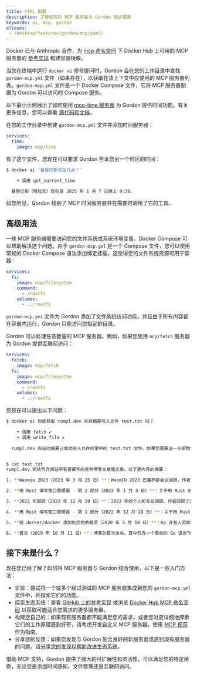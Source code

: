 ```yaml
---
title: YAML 配置
description: 了解如何将 MCP 服务器与 Gordon 结合使用
keywords: ai, mcp, gordon
aliases: 
 - /desktop/features/gordon/mcp/yaml/
---
```


Docker 已与 Anthropic 合作，为 [mcp 命名空间](https://hub.docker.com/u/mcp) 下 Docker Hub 上可用的 MCP 服务器的 [参考实现](https://github.com/modelcontextprotocol/servers/) 构建容器镜像。

当您在终端中运行 `docker ai` 命令提问时，Gordon 会在您的工作目录中查找 `gordon-mcp.yml` 文件（如果存在），以获取在该上下文中应使用的 MCP 服务器列表。`gordon-mcp.yml` 文件是一个 Docker Compose 文件，它将 MCP 服务器配置为 Gordon 可以访问的 Compose 服务。

以下最小示例展示了如何使用 [mcp-time 服务器](https://hub.docker.com/r/mcp/time) 为 Gordon 提供时间功能。有关更多信息，您可以查看 [源代码和文档](https://github.com/modelcontextprotocol/servers/tree/main/src/time)。

在您的工作目录中创建 `gordon-mcp.yml` 文件并添加时间服务器：

```yaml
services:
  time:
    image: mcp/time
```

有了这个文件，您现在可以要求 Gordon 告诉您另一个时区的时间：

  ```bash
  $ docker ai '基里巴斯现在几点？'
  
      • 调用 get_current_time
  
    基里巴斯（塔拉瓦）现在是 2025 年 1 月 7 日晚上 9:38。
  
  ```

如您所见，Gordon 找到了 MCP 时间服务器并在需要时调用了它的工具。

## 高级用法

一些 MCP 服务器需要访问您的文件系统或系统环境变量。Docker Compose 可以帮助解决这个问题。由于 `gordon-mcp.yml` 是一个 Compose 文件，您可以使用常规的 Docker Compose 语法添加绑定挂载，这使得您的文件系统资源可用于容器：

```yaml
services:
  fs:
    image: mcp/filesystem
    command:
      - /rootfs
    volumes:
      - .:/rootfs
```

`gordon-mcp.yml` 文件为 Gordon 添加了文件系统访问功能，并且由于所有内容都在容器内运行，Gordon 只能访问您指定的目录。

Gordon 可以处理任意数量的 MCP 服务器。例如，如果您使用 `mcp/fetch` 服务器为 Gordon 提供互联网访问：

```yaml
services:
  fetch:
    image: mcp/fetch
  fs:
    image: mcp/filesystem
    command:
      - /rootfs
    volumes:
      - .:/rootfs
```

您现在可以提出以下问题：

```bash
$ docker ai 你能获取 rumpl.dev 并将摘要写入文件 test.txt 吗？

    • 调用 fetch ✔️
    • 调用 write_file ✔️
  
  rumpl.dev 网站的摘要已成功写入允许目录中的 test.txt 文件。如果您需要进一步帮助，请告诉我！


$ cat test.txt 
rumpl.dev 网站包含网站所有者撰写的各种博客文章和文章。以下是内容的摘要：

1. **Wasmio 2023（2023 年 3 月 25 日）**：WasmIO 2023 巴塞罗那会议回顾。作者分享了作为演讲者的经验，并赞扬组织者成功举办了此次活动。

2. **用 Rust 编写窗口管理器 - 第 2 部分（2023 年 1 月 3 日）**：关于用 Rust 创建窗口管理器系列的第二部分。本期重点介绍增强功能以有效管理窗口。

3. **2022 年回顾（2022 年 12 月 29 日）**：2022 年的个人和专业回顾。作者回顾了这一年的高潮和低谷，强调了专业成就。

4. **用 Rust 编写窗口管理器 - 第 1 部分（2022 年 12 月 28 日）**：关于用 Rust 构建窗口管理器系列的第一部分。作者讨论了设置 Linux 机器以及使用 X11 和 Rust 的挑战。

5. **将 docker/docker 添加到您的依赖项（2020 年 5 月 10 日）**：Go 开发人员如何在项目中使用 Docker 客户端库的指南。该帖子包含一个演示集成的代码片段。

6. **首次（2019 年 10 月 11 日）**：博客的首次发布，其中包含一个简单的 Go 语言“Hello World”程序。
```

## 接下来是什么？

现在您已经了解了如何将 MCP 服务器与 Gordon 结合使用，以下是一些入门方法：

- 实验：尝试将一个或多个经过测试的 MCP 服务器集成到您的 `gordon-mcp.yml` 文件中，并探索它们的功能。
- 探索生态系统：查看 [GitHub 上的参考实现](https://github.com/modelcontextprotocol/servers/) 或浏览 [Docker Hub MCP 命名空间](https://hub.docker.com/u/mcp) 以获取可能适合您需求的更多服务器。
- 构建您自己的：如果现有服务器都不能满足您的需求，或者您对更详细地探索它们的工作原理感到好奇，请考虑开发自定义 MCP 服务器。使用 [MCP 规范](https://www.anthropic.com/news/model-context-protocol) 作为指南。
- 分享您的反馈：如果您发现与 Gordon 配合良好的新服务器或遇到现有服务器的问题，请[分享您的发现以帮助改进生态系统](https://docker.qualtrics.com/jfe/form/SV_9tT3kdgXfAa6cWa)。

借助 MCP 支持，Gordon 提供了强大的可扩展性和灵活性，可以满足您的特定用例，无论您是添加时间感知、文件管理还是互联网访问。